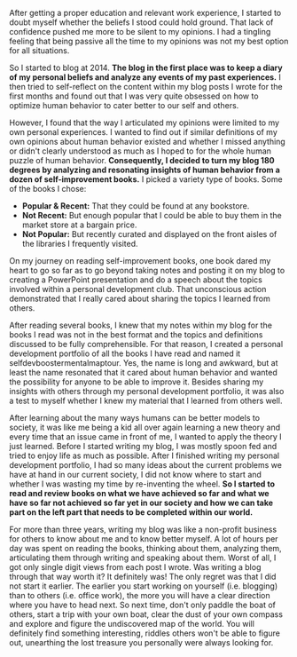 After getting a proper education and relevant work experience, I started to doubt myself whether the beliefs I stood could hold ground. That lack of confidence pushed me more to be silent to my opinions. I had a tingling feeling that being passive all the time to my opinions was not my best option for all situations.

So I started to blog at 2014. **The blog in the first place was to keep a diary of my personal beliefs and analyze any events of my past experiences.** I then tried to self-reflect on the content within my blog posts I wrote for the first months and found out that I was very quite obsessed on how to optimize human behavior to cater better to our self and others.

However, I found that the way I articulated my opinions were limited to my own personal experiences. I wanted to find out if similar definitions of my own opinions about human behavior existed and whether I missed anything or didn't clearly understood as much as I hoped to for the whole human puzzle of human behavior. **Consequently, I decided to turn my blog 180 degrees by analyzing and resonating insights of human behavior from a dozen of self-improvement books.** I picked a variety type of books. Some of the books I chose:

* **Popular & Recent:** That they could be found at any bookstore.
* **Not Recent:** But enough popular that I could be able to buy them in the market store at a bargain price.
* **Not Popular:** But recently curated and displayed on the front aisles of the libraries I frequently visited.

On my journey on reading self-improvement books, one book dared my heart to go so far as to go beyond taking notes and posting it on my blog to creating a PowerPoint presentation and do a speech about the topics involved within a personal development club. That unconscious action demonstrated that I really cared about sharing the topics I learned from others.

After reading several books, I knew that my notes within my blog for the books I read was not in the best format and the topics and definitions discussed to be fully comprehensible. For that reason, I created a personal development portfolio of all the books I have read and named it selfdevboostermentalmaptour. Yes, the name is long and awkward, but at least the name resonated that it cared about human behavior and wanted the possibility for anyone to be able to improve it. Besides sharing my insights with others through my personal development portfolio, it was also a test to myself whether I knew my material that I learned from others well.

After learning about the many ways humans can be better models to society, it was like me being a kid all over again learning a new theory and every time that an issue came in front of me, I wanted to apply the theory I just learned. Before I started writing my blog, I was mostly spoon fed and tried to enjoy life as much as possible. After I finished writing my personal development portfolio, I had so many ideas about the current problems we have at hand in our current society, I did not know where to start and whether I was wasting my time by re-inventing the wheel. **So I started to read and review books on what we have achieved so far and what we have so far not achieved so far yet in our society and how we can take part on the left part that needs to be completed within our world.**

For more than three years, writing my blog was like a non-profit business for others to know about me and to know better myself. A lot of hours per day was spent on reading the books, thinking about them, analyzing them, articulating them through writing and speaking about them. Worst of all, I got only single digit views from each post I wrote. Was writing a blog through that way worth it? It definitely was! The only regret was that I did not start it earlier. The earlier you start working on yourself (i.e. blogging) than to others (i.e. office work), the more you will have a clear direction where you have to head next. So next time, don't only paddle the boat of others, start a trip with your own boat, clear the dust of your own compass and explore and figure the undiscovered map of the world. You will definitely find something interesting, riddles others won't be able to figure out, unearthing the lost treasure you personally were always looking for.
